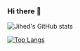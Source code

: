 ### Hi there 👋

![Jihed's GitHub stats](https://github-readme-stats.vercel.app/api?username=JihedC&count_private=true&show_icons=true&theme=transparent)

[![Top Langs](https://github-readme-stats.vercel.app/api/top-langs/?username=JihedC)](https://github.com/JihedC/github-readme-stats)


<!--
**JihedC/JihedC** is a ✨ _special_ ✨ repository because its `README.md` (this file) appears on your GitHub profile.

Here are some ideas to get you started:

- 🔭 I’m currently working on ...
- 🌱 I’m currently learning ...
- 👯 I’m looking to collaborate on ...
- 🤔 I’m looking for help with ...
- 💬 Ask me about ...
- 📫 How to reach me: ...
- 😄 Pronouns: ...
- ⚡ Fun fact: ...
-->
